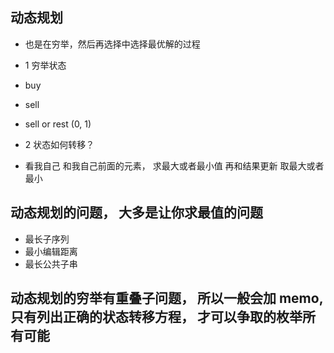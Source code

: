 ## 动态规划

- 也是在穷举，然后再选择中选择最优解的过程

- 1 穷举状态
- buy
- sell
- sell or rest (0, 1)

- 2 状态如何转移？
- 看我自己 和我自己前面的元素， 求最大或者最小值 再和结果更新 取最大或者最小

## 动态规划的问题， 大多是让你求最值的问题

- 最长子序列
- 最小编辑距离
- 最长公共子串

## 动态规划的穷举有重叠子问题， 所以一般会加 memo, 只有列出正确的状态转移方程， 才可以争取的枚举所有可能

